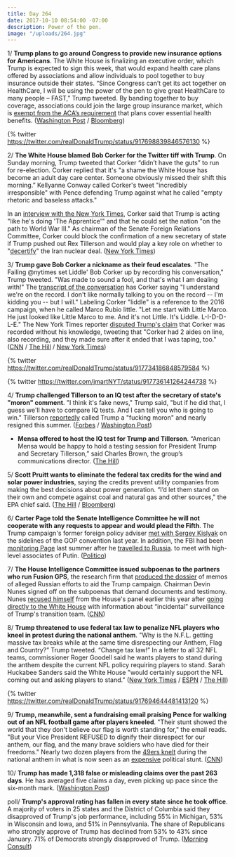 ```yaml
---
title: Day 264
date: 2017-10-10 08:54:00 -07:00
description: Power of the pen.
image: "/uploads/264.jpg"
---
```


1/ **Trump plans to go around Congress to provide new insurance options for Americans**. The White House is finalizing an executive order, which Trump is expected to sign this week, that would expand health care plans offered by associations and allow individuals to pool together to buy insurance outside their states. “Since Congress can’t get its act together on HealthCare, I will be using the power of the pen to give great HealthCare to many people – FAST,” Trump tweeted. By banding together to buy coverage, associations could join the large group insurance market, which is [exempt from the ACA’s requirement](https://www.washingtonpost.com/news/powerpost/paloma/the-health-202/2017/10/10/the-health-202-trump-has-a-backdoor-way-to-lift-obamacare-regulations/59db9b4630fb0468cea81e13/) that plans cover essential health benefits. ([Washington Post](https://www.washingtonpost.com/politics/federal_government/white-house-to-order-health-care-alternatives/2017/10/08/5f1d7970-ac9f-11e7-9b93-b97043e57a22_story.html) / [Bloomberg](https://www.bloomberg.com/news/articles/2017-10-10/trump-pledges-new-action-on-health-care-using-power-of-the-pen))

{% twitter https://twitter.com/realDonaldTrump/status/917698839846576130 %}

2/ **The White House blamed Bob Corker for the Twitter tiff with Trump**. On Sunday morning, Trump tweeted that Corker “didn’t have the guts” to run for re-election. Corker replied that it's "a shame the White House has become an adult day care center. Someone obviously missed their shift this morning.” Kellyanne Conway called Corker's tweet "incredibly irresponsible" with Pence defending Trump against what he called "empty rhetoric and baseless attacks."

In an [interview with the New York Times](https://www.nytimes.com/2017/10/09/us/politics/bob-corker-trump-interview-transcript.html), Corker said that Trump is acting "like he's doing 'The Apprentice'" and that he could set the nation "on the path to World War III." As chairman of the Senate Foreign Relations Committee, Corker could block the confirmation of a new secretary of state if Trump pushed out Rex Tillerson and would play a key role on whether to "[decertify](https://whatthefuckjusthappenedtoday.com/2017/10/05/day-259/#7-trump-will-%E2%80%9Cdecertify%E2%80%9D-the-interna)" the Iran nuclear deal. ([New York Times](https://www.nytimes.com/2017/10/09/us/politics/corkers-blast-at-trump-has-other-republicans-nodding-in-agreement.html))

3/ **Trump gave Bob Corker a nickname as their feud escalates**. "The Failing @nytimes set Liddle' Bob Corker up by recording his conversation," Trump tweeted. "Was made to sound a fool, and that's what I am dealing with!" The [transcript of the conversation](https://www.nytimes.com/2017/10/09/us/politics/bob-corker-trump-interview-transcript.html) has Corker saying "I understand we're on the record. I don't like normally talking to you on the record -- I'm kidding you -- but I will." Labeling Corker "liddle" is a reference to the 2016 campaign, when he called Marco Rubio little. "Let me start with Little Marco. He just looked like Little Marco to me. And it's not Little. It's Liddle. L-I-D-D-L-E." The New York Times reporter [disputed Trump's claim](http://thehill.com/homenews/media/354669-nyt-reporter-fires-back-at-trump-corker-recorded-interview-too) that Corker was recorded without his knowledge, tweeting that "Corker had 2 aides on line, also recording, and they made sure after it ended that I was taping, too." ([CNN](http://www.cnn.com/2017/10/10/politics/donald-trump-bob-corker/index.html) / [The Hill](http://thehill.com/homenews/administration/354664-trump-nyt-set-up-corker-by-recording-his-conversation) / [New York Times](https://www.nytimes.com/2017/10/10/us/politics/trump-corker-feud-tweet-liddle-bob.html))

{% twitter https://twitter.com/realDonaldTrump/status/917734186848579584 %}

{% twitter https://twitter.com/jmartNYT/status/917736141264244738 %}

4/ **Trump challenged Tillerson to an IQ test after the secretary of state's "moron" comment**. "I think it's fake news," Trump said, "but if he did that, I guess we'll have to compare IQ tests. And I can tell you who is going to win." Tillerson [reportedly](https://whatthefuckjusthappenedtoday.com/2017/10/04/day-258/#1-rex-tillerson-reportedly-called-tr) called Trump a "fucking moron" and nearly resigned this summer. ([Forbes](https://www.forbes.com/donald-trump/exclusive-interview/#3de4d789bdec) / [Washington Post](https://www.washingtonpost.com/news/post-politics/wp/2017/10/10/trump-proposes-iq-tests-face-off-with-tillerson-after-secretary-of-state-calls-him-a-moron/))

* **Mensa offered to host the IQ test for Trump and Tillerson**. “American Mensa would be happy to hold a testing session for President Trump and Secretary Tillerson,” said Charles Brown, the group’s communications director. ([The Hill](http://thehill.com/blogs/in-the-know/in-the-know/354718-mensa-offers-to-host-iq-test-for-trump-and-tillerson))

5/ **Scott Pruitt wants to eliminate the federal tax credits for the wind and solar power industries**, saying the credits prevent utility companies from making the best decisions about power generation. “I’d let them stand on their own and compete against coal and natural gas and other sources," the EPA chief said.  ([The Hill](http://thehill.com/policy/energy-environment/354594-epa-chief-id-do-away-with-wind-solar-tax-credits) / [Bloomberg](https://www.bloomberg.com/news/articles/2017-10-09/epa-chief-calls-for-ending-wind-tax-credits-to-help-coal-survive))

6/ **Carter Page told the Senate Intelligence Committee he will not cooperate with any requests to appear and would plead the Fifth**. The Trump campaign's former foreign policy adviser [met with Sergey Kislyak](https://whatthefuckjusthappenedtoday.com/2017/03/02/Day-42/#former-trump-adviser-carter-page-als) on the sidelines of the GOP convention last year. In addition, the FBI had been [monitoring Page](https://whatthefuckjusthappenedtoday.com/2017/04/11/Day-82/#the-fbi-obtained-a-secret-fisa-warra) last summer after he [travelled to Russia](https://whatthefuckjusthappenedtoday.com/2017/04/20/Day-91/#5-carter-pages-trip-to-russia-last-j). to meet with high-level associates of Putin. ([Politico](http://www.politico.com/story/2017/10/10/carter-page-russia-probe-243648))

7/ **The House Intelligence Committee issued subpoenas to the partners who run Fusion GPS**, the research firm that [produced the dossier](https://whatthefuckjusthappenedtoday.com/2017/08/24/day-217/#3-the-private-investigator-behind-th) of memos of alleged Russian efforts to aid the Trump campaign. Chairman Devin Nunes signed off on the subpoenas that demand documents and testimony. Nunes [recused himself](https://whatthefuckjusthappenedtoday.com/2017/04/06/Day-77/#3-devin-nunes-temporarily-steps-asid) from the House's panel earlier this year after [going directly to the White House](https://whatthefuckjusthappenedtoday.com/2017/03/23/Day-63/#6-nunes-puts-the-credibility-of-the) with information about “incidental” surveillance of Trump's transition team. ([CNN](http://www.cnn.com/2017/10/10/politics/fusion-gps-subpoenas-devin-nunes/index.html))

8/ **Trump threatened to use federal tax law to penalize NFL players who kneel in protest during the national anthem**. "Why is the N.F.L. getting massive tax breaks while at the same time disrespecting our Anthem, Flag and Country?” Trump tweeted. “Change tax law!” In a letter to all 32 NFL teams, commissioner Roger Goodell said he wants players to stand during the anthem despite the current NFL policy requiring players to stand. Sarah Huckabee Sanders said the White House "would certainly support the NFL coming out and asking players to stand." ([New York Times](https://www.nytimes.com/2017/10/10/us/politics/trump-nfl-jemele-hill.html?_r=0) / [ESPN](http://www.espn.com/nfl/story/_/id/20980456/roger-goodell-sends-letter-nfl-teams-wants-players-stand-national-anthem) / [The Hill](http://thehill.com/homenews/administration/354747-white-house-backs-nfl-rule-change-requiring-players-to-stand-for))

{% twitter https://twitter.com/realDonaldTrump/status/917694644481413120 %}

9/ **Trump, meanwhile, sent a fundraising email praising Pence for walking out of an NFL football game after players kneeled**. "Their stunt showed the world that they don't believe our flag is worth standing for," the email reads. "But your Vice President REFUSED to dignify their disrespect for our anthem, our flag, and the many brave soldiers who have died for their freedoms." Nearly two dozen players from the [49ers knelt](https://whatthefuckjusthappenedtoday.com/2017/10/09/day-263/#9-pence-walked-out-of-the-colts-49er) during the national anthem in what is now seen as an [expensive](http://www.cnn.com/2017/10/08/politics/pence-indianapolis-flights-cost/index.html) political stunt. ([CNN](http://www.cnn.com/2017/10/09/politics/donald-trump-mike-pence-nfl/))

10/ **Trump has made 1,318 false or misleading claims over the past 263 days**. He has averaged five claims a day, even picking up pace since the six-month mark. ([Washington Post](https://www.washingtonpost.com/news/fact-checker/wp/2017/10/10/president-trump-has-made-1318-false-or-misleading-claims-over-263-days/))

poll/ **Trump's approval rating has fallen in every state since he took office**. A majority of voters in 25 states and the District of Columbia said they disapproved of Trump's job performance, including 55% in Michigan, 53% in Wisconsin and Iowa, and 51% in Pennsylvania. The share of Republicans who strongly approve of Trump has declined from 53% to 43% since January. 71% of Democrats strongly disapproved of Trump. ([Morning Consult](https://morningconsult.com/2017/10/10/trump-approval-dips-in-every-state-though-deep-pockets-of-support-remain/))